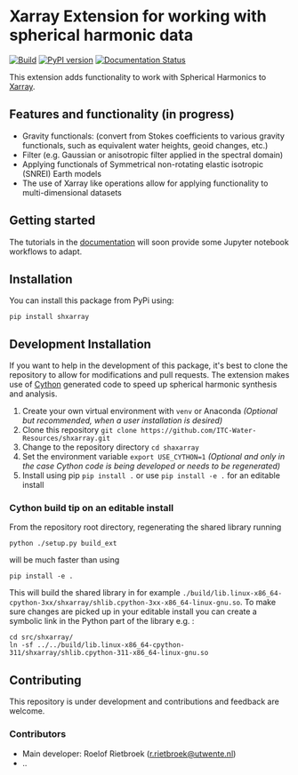#  Xarray Extension for working with spherical harmonic data
[![Build](https://github.com/ITC-Water-Resources/shxarray/actions/workflows/python-publish.yml/badge.svg)](https://github.com/ITC-Water-Resources/shxarray/actions/workflows/python-publish.yml)
[![PyPI version](https://badge.fury.io/py/shxarray.svg)](https://badge.fury.io/py/shxarray)
[![Documentation Status](https://readthedocs.org/projects/shxarray/badge/?version=latest)](https://shxarray.wobbly.earth/latest/?badge=latest)

This extension adds functionality to work with Spherical Harmonics to [Xarray](https://github.com/pydata/xarray).

## Features and functionality (in progress)
* Gravity functionals: (convert from Stokes coefficients to various gravity functionals, such as equivalent water heights, geoid changes, etc.)
* Filter (e.g. Gaussian or anisotropic filter applied in the spectral domain)
* Applying functionals of Symmetrical non-rotating elastic isotropic (SNREI) Earth models
* The use of Xarray like operations allow for applying functionality to multi-dimensional datasets


## Getting started
The tutorials in the [documentation](https://shxarray.wobbly.earth/en/latest/examples.html) will soon provide some Jupyter notebook workflows to adapt.


## Installation
You can install this package from PyPi using:
```
pip install shxarray
```


## Development Installation
If you want to help in the development of this package, it's best to clone the repository to allow for modifications and pull requests. The extension makes use of [Cython](https://cython.readthedocs.io/en/latest/) generated code to speed up spherical harmonic synthesis and analysis.

1. Create your own virtual environment with `venv` or Anaconda *(Optional but recommended, when a user installation is desired)*
2. Clone this repository `git clone https://github.com/ITC-Water-Resources/shxarray.git`
3. Change to the repository directory `cd shaxarray`
4. Set the environment variable `export USE_CYTHON=1` *(Optional and only in the case Cython code is being developed or needs to be regenerated)*
5. Install using pip  `pip install .` or use `pip install -e .` for an editable install
 
### Cython build tip on an editable install
From the repository root directory, regenerating the shared library running 

```python ./setup.py build_ext``` 

will be much faster than using 

```pip install -e .``` 


This will build the shared library in for example `./build/lib.linux-x86_64-cpython-3xx/shxarray/shlib.cpython-3xx-x86_64-linux-gnu.so`. To make sure changes are picked up in your editable install you can create a symbolic link in the Python part of the library e.g. :

```
cd src/shxarray/
ln -sf ../../build/lib.linux-x86_64-cpython-311/shxarray/shlib.cpython-311-x86_64-linux-gnu.so
```


## Contributing
This repository is under development and contributions and feedback are welcome.

### Contributors
* Main developer: Roelof Rietbroek (r.rietbroek@utwente.nl)
* ..



